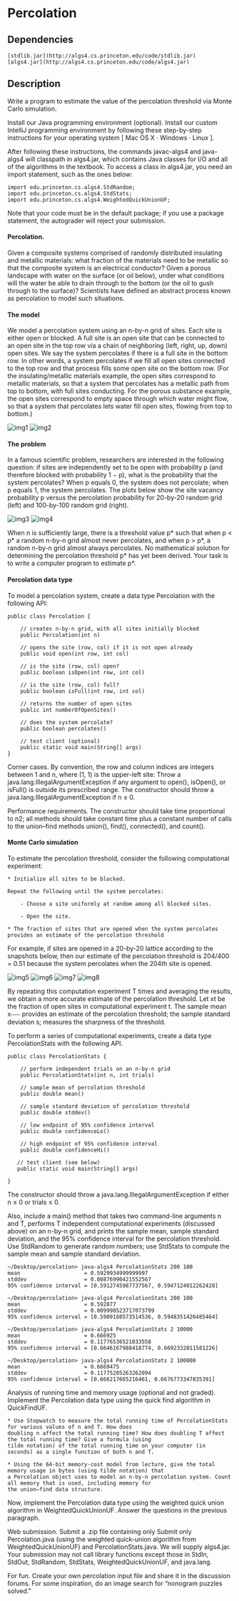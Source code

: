 # Percolation

## Dependencies

    [stdlib.jar](http://algs4.cs.princeton.edu/code/stdlib.jar)
    [algs4.jar](http://algs4.cs.princeton.edu/code/algs4.jar)

## Description

Write a program to estimate the value of the percolation threshold via Monte Carlo simulation.

Install our Java programming environment (optional). Install our custom IntelliJ programming environment by following
these step-by-step instructions for your operating system [ Mac OS X · Windows · Linux ].

After following these instructions, the commands javac-algs4 and java-algs4 will classpath in algs4.jar, which contains
Java classes for I/O and all of the algorithms in the textbook. To access a class in algs4.jar, you need an import
statement, such as the ones below:

```
import edu.princeton.cs.algs4.StdRandom;
import edu.princeton.cs.algs4.StdStats;
import edu.princeton.cs.algs4.WeightedQuickUnionUF;
```

Note that your code must be in the default package; if you use a package statement, the autograder will reject your
submission.

#### Percolation.
Given a composite systems comprised of randomly distributed insulating and metallic materials: what
fraction of the materials need to be metallic so that the composite system is an electrical conductor? Given a porous
landscape with water on the surface (or oil below), under what conditions will the water be able to drain through to the
bottom (or the oil to gush through to the surface)? Scientists have defined an abstract process known as percolation to
model such situations.

#### The model
We model a percolation system using an n-by-n grid of sites. Each site is either open or blocked. A full site
is an open site that can be connected to an open site in the top row via a chain of neighboring (left, right, up, down)
open sites. We say the system percolates if there is a full site in the bottom row. In other words, a system percolates
if we fill all open sites connected to the top row and that process fills some open site on the bottom row. (For the
insulating/metallic materials example, the open sites correspond to metallic materials, so that a system that percolates
has a metallic path from top to bottom, with full sites conducting. For the porous substance example, the open sites
correspond to empty space through which water might flow, so that a system that percolates lets water fill open sites,
flowing from top to bottom.)

![img1](https://coursera.cs.princeton.edu/algs4/assignments/percolation/percolates-yes.png)
![img2](https://coursera.cs.princeton.edu/algs4/assignments/percolation/percolates-no.png)

#### The problem
In a famous scientific problem, researchers are interested in the following question: if sites are
independently set to be open with probability p (and therefore blocked with probability 1 − p), what is the probability
that the system percolates? When p equals 0, the system does not percolate; when p equals 1, the system percolates. The
plots below show the site vacancy probability p versus the percolation probability for 20-by-20 random grid (left) and
100-by-100 random grid (right).

![img3](https://coursera.cs.princeton.edu/algs4/assignments/percolation/percolation-threshold20.png)
![img4](https://coursera.cs.princeton.edu/algs4/assignments/percolation/percolation-threshold100.png)

When n is sufficiently large, there is a threshold value p* such that when p < p* a random n-by-n grid almost never
percolates, and when p > p*, a random n-by-n grid almost always percolates. No mathematical solution for determining the
percolation threshold p* has yet been derived. Your task is to write a computer program to estimate p*.

#### Percolation data type
To model a percolation system, create a data type Percolation with the following API:

```
public class Percolation {

    // creates n-by-n grid, with all sites initially blocked
    public Percolation(int n)

    // opens the site (row, col) if it is not open already
    public void open(int row, int col)

    // is the site (row, col) open?
    public boolean isOpen(int row, int col)

    // is the site (row, col) full?
    public boolean isFull(int row, int col)

    // returns the number of open sites
    public int numberOfOpenSites()

    // does the system percolate?
    public boolean percolates()

    // test client (optional)
    public static void main(String[] args)
}
```

Corner cases.  By convention, the row and column indices are integers between 1 and n, where (1, 1) is the upper-left
site: Throw a java.lang.IllegalArgumentException if any argument to open(), isOpen(), or isFull() is outside its
prescribed range. The constructor should throw a java.lang.IllegalArgumentException if n ≤ 0.

Performance requirements.  The constructor should take time proportional to n2; all methods should take constant time
plus a constant number of calls to the union–find methods union(), find(), connected(), and count().

#### Monte Carlo simulation
To estimate the percolation threshold, consider the following computational experiment:

    * Initialize all sites to be blocked.

    Repeat the following until the system percolates:

        - Choose a site uniformly at random among all blocked sites.

        - Open the site.

    * The fraction of sites that are opened when the system percolates provides an estimate of the percolation threshold

For example, if sites are opened in a 20-by-20 lattice according to the snapshots below, then our estimate of the
percolation threshold is 204/400 = 0.51 because the system percolates when the 204th site is opened.

![img5](https://coursera.cs.princeton.edu/algs4/assignments/percolation/percolation-50.png)
![img6](https://coursera.cs.princeton.edu/algs4/assignments/percolation/percolation-100.png)
![img7](https://coursera.cs.princeton.edu/algs4/assignments/percolation/percolation-150.png)
![img8](https://coursera.cs.princeton.edu/algs4/assignments/percolation/percolation-204.png)

By repeating this computation experiment T times and averaging the results, we obtain a more accurate estimate of the
percolation threshold. Let xt be the fraction of open sites in computational experiment t. The sample mean x⎯⎯⎯ provides
an estimate of the percolation threshold; the sample standard deviation s; measures the sharpness of the threshold.

To perform a series of computational experiments, create a data type PercolationStats with the following API.

```
public class PercolationStats {

    // perform independent trials on an n-by-n grid
    public PercolationStats(int n, int trials)

    // sample mean of percolation threshold
    public double mean()

    // sample standard deviation of percolation threshold
    public double stddev()

    // low endpoint of 95% confidence interval
    public double confidenceLo()

    // high endpoint of 95% confidence interval
    public double confidenceHi()

   // test client (see below)
   public static void main(String[] args)

}
```

The constructor should throw a java.lang.IllegalArgumentException if either n ≤ 0 or trials ≤ 0.

Also, include a main() method that takes two command-line arguments n and T, performs T independent computational
experiments (discussed above) on an n-by-n grid, and prints the sample mean, sample standard deviation, and the 95%
confidence interval for the percolation threshold. Use StdRandom to generate random numbers; use StdStats to compute the
sample mean and sample standard deviation.

```
~/Desktop/percolation> java-algs4 PercolationStats 200 100
mean                    = 0.5929934999999997
stddev                  = 0.00876990421552567
95% confidence interval = [0.5912745987737567, 0.5947124012262428]

~/Desktop/percolation> java-algs4 PercolationStats 200 100
mean                    = 0.592877
stddev                  = 0.009990523717073799
95% confidence interval = [0.5909188573514536, 0.5948351426485464]

~/Desktop/percolation> java-algs4 PercolationStats 2 10000
mean                    = 0.666925
stddev                  = 0.11776536521033558
95% confidence interval = [0.6646167988418774, 0.6692332011581226]

~/Desktop/percolation> java-algs4 PercolationStats 2 100000
mean                    = 0.6669475
stddev                  = 0.11775205263262094
95% confidence interval = [0.666217665216461, 0.6676773347835391]
```

Analysis of running time and memory usage (optional and not graded). Implement the Percolation data type using the quick
find algorithm in QuickFindUF.

    * Use Stopwatch to measure the total running time of PercolationStats for various values of n and T. How does
    doubling n affect the total running time? How does doubling T affect the total running time? Give a formula (using
    tilde notation) of the total running time on your computer (in seconds) as a single function of both n and T.

    * Using the 64-bit memory-cost model from lecture, give the total memory usage in bytes (using tilde notation) that
    a Percolation object uses to model an n-by-n percolation system. Count all memory that is used, including memory for
    the union–find data structure.

Now, implement the Percolation data type using the weighted quick union algorithm in WeightedQuickUnionUF. Answer the
questions in the previous paragraph.

Web submission. Submit a .zip file containing only Submit only Percolation.java (using the weighted quick-union
algorithm from WeightedQuickUnionUF) and PercolationStats.java. We will supply algs4.jar. Your submission may not call
library functions except those in StdIn, StdOut, StdRandom, StdStats, WeightedQuickUnionUF, and java.lang.

For fun. Create your own percolation input file and share it in the discussion forums. For some inspiration, do an image
search for “nonogram puzzles solved.”
